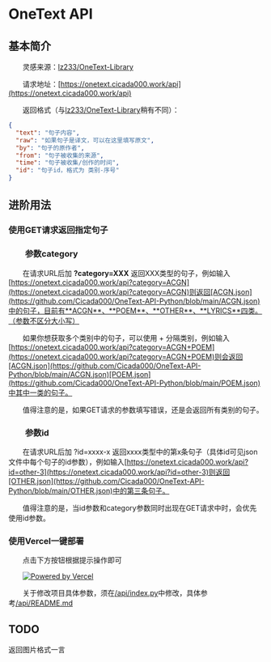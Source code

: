 # OneText API

## 基本简介

&emsp;&emsp;灵感来源：[lz233/OneText-Library](https://github.com/lz233/OneText-Library)

&emsp;&emsp;请求地址：[https://onetext.cicada000.work/api](https://onetext.cicada000.work/api)

&emsp;&emsp;返回格式（与[lz233/OneText-Library](https://github.com/lz233/OneText-Library)稍有不同）：

```json
{
  "text": "句子内容",
  "raw": "如果句子是译文，可以在这里填写原文",
  "by": "句子的原作者",
  "from": "句子被收集的来源",
  "time": "句子被收集/创作的时间",
  "id": "句子id，格式为 类别-序号"
}
```

## 进阶用法

### 使用GET请求返回指定句子

### &emsp;&emsp;**参数category**

&emsp;&emsp;在请求URL后加 **?category=XXX** 返回XXX类型的句子，例如输入[https://onetext.cicada000.work/api?category=ACGN](https://onetext.cicada000.work/api?category=ACGN)则返回[ACGN.json](https://github.com/Cicada000/OneText-API-Python/blob/main/ACGN.json)中的句子，目前有**ACGN**、**POEM**、**OTHER**、**LYRICS**四类。（参数不区分大小写）

&emsp;&emsp;如果你想获取多个类别中的句子，可以使用 + 分隔类别，例如输入[https://onetext.cicada000.work/api?category=ACGN+POEM](https://onetext.cicada000.work/api?category=ACGN+POEM)则会返回[ACGN.json](https://github.com/Cicada000/OneText-API-Python/blob/main/ACGN.json)[POEM.json](https://github.com/Cicada000/OneText-API-Python/blob/main/POEM.json)中其中一类的句子。

&emsp;&emsp;值得注意的是，如果GET请求的参数填写错误，还是会返回所有类别的句子。

### &emsp;&emsp;**参数id**

&emsp;&emsp;在请求URL后加 ?id=xxxx-x 返回xxxx类型中的第x条句子（具体id可见json文件中每个句子的id参数），例如输入[https://onetext.cicada000.work/api?id=other-3](https://onetext.cicada000.work/api?id=other-3)则返回[OTHER.json](https://github.com/Cicada000/OneText-API-Python/blob/main/OTHER.json)中的第三条句子。

&emsp;&emsp;值得注意的是，当id参数和category参数同时出现在GET请求中时，会优先使用id参数。

### 使用Vercel一键部署

&emsp;&emsp;点击下方按钮根据提示操作即可

&emsp;&emsp;[![Powered by Vercel](https://www.datocms-assets.com/31049/1618983297-powered-by-vercel.svg)](https://vercel.com/new/clone?repository-url=https://github.com/Cicada000/OneText-API-Python)

&emsp;&emsp;关于修改项目具体参数，须在[/api/index.py](https://github.com/Cicada000/OneText-API-Python/blob/main/api/index.py)中修改，具体参考[/api/README.md](https://github.com/Cicada000/OneText-API-Python/blob/main/api/README.md)

## TODO

返回图片格式一言
